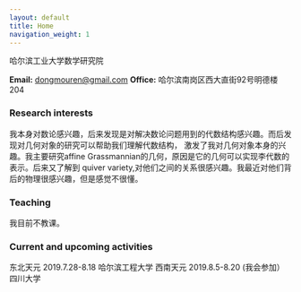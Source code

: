 ```yaml
---
layout: default
title: Home
navigation_weight: 1
---
```


<div class="intro">



<div>

哈尔滨工业大学数学研究院


**Email:** dongmouren@gmail.com
**Office:** 哈尔滨南岗区西大直街92号明德楼204


</div>

</div>

### Research interests

我本身对数论感兴趣，后来发现是对解决数论问题用到的代数结构感兴趣。而后发现对几何对象的研究可以帮助我们理解代数结构，
激发了我对几何对象本身的兴趣。我主要研究affine Grassmannian的几何，原因是它的几何可以实现李代数的表示。后来又了解到
quiver variety,对他们之间的关系很感兴趣。我最近对他们背后的物理很感兴趣，但是感觉不很懂。

### Teaching
我目前不教课。
### Current and upcoming activities

东北天元 2019.7.28-8.18 哈尔滨工程大学
西南天元 2019.8.5-8.20 (我会参加）四川大学
